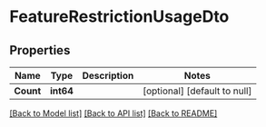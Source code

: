 # FeatureRestrictionUsageDto

## Properties
Name | Type | Description | Notes
------------ | ------------- | ------------- | -------------
**Count** | **int64** |  | [optional] [default to null]

[[Back to Model list]](../README.md#documentation-for-models) [[Back to API list]](../README.md#documentation-for-api-endpoints) [[Back to README]](../README.md)

